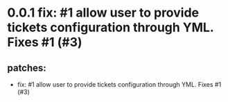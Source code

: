 # 0.0.1 fix: #1 allow user to provide tickets configuration through YML. Fixes #1 (#3)

## patches:
* fix: #1 allow user to provide tickets configuration through YML. Fixes #1 (#3)

